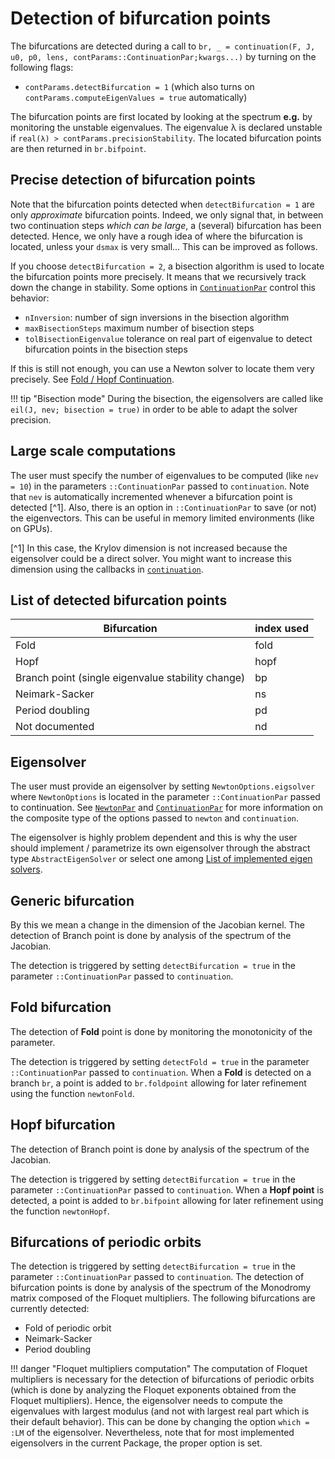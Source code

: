 # Detection of bifurcation points

The bifurcations are detected during a call to `br, _ = continuation(F, J, u0, p0, lens, contParams::ContinuationPar;kwargs...)` by turning on the following flags:

- `contParams.detectBifurcation = 1` (which also turns on `contParams.computeEigenValues = true` automatically)

The bifurcation points are first located by looking at the spectrum **e.g.** by monitoring the unstable eigenvalues. The eigenvalue λ is declared unstable if `real(λ) > contParams.precisionStability`. The located bifurcation points are then returned in `br.bifpoint`. 
    
## Precise detection of bifurcation points    

Note that the bifurcation points detected when `detectBifurcation = 1` are only *approximate* bifurcation points. Indeed, we only signal that, in between two continuation steps *which can be large*, a (several) bifurcation has been detected. Hence, we only have a rough idea of where the bifurcation is located, unless your `dsmax` is very small... This can be improved as follows.

If you choose `detectBifurcation = 2`, a bisection algorithm is used to locate the bifurcation points more precisely. It means that we recursively track down the change in stability. Some options in [`ContinuationPar`](@ref) control this behavior:

- `nInversion`: number of sign inversions in the bisection algorithm
- `maxBisectionSteps` maximum number of bisection steps
- `tolBisectionEigenvalue` tolerance on real part of eigenvalue to detect bifurcation points in the bisection steps

If this is still not enough, you can use a Newton solver to locate them very precisely. See [Fold / Hopf Continuation](@ref).

!!! tip "Bisection mode"
    During the bisection, the eigensolvers are called like `eil(J, nev; bisection = true)` in order to be able to adapt the solver precision.

## Large scale computations

The user must specify the number of eigenvalues to be computed (like `nev = 10`) in the parameters `::ContinuationPar` passed to `continuation`. Note that `nev` is automatically incremented whenever a bifurcation point is detected [^1]. Also, there is an option in `::ContinuationPar` to save (or not) the eigenvectors. This can be useful in memory limited environments (like on GPUs).
    
[^1] In this case, the Krylov dimension is not increased because the eigensolver could be a direct solver. You might want to increase this dimension using the callbacks in [`continuation`](@ref). 

## List of detected bifurcation points
|Bifurcation|index used|
|---|---|
| Fold | fold |
| Hopf | hopf |
| Branch point (single eigenvalue stability change) | bp |
| Neimark-Sacker | ns |
| Period doubling | pd |
| Not documented | nd |

## Eigensolver

The user must provide an eigensolver by setting `NewtonOptions.eigsolver` where `NewtonOptions` is located in the parameter `::ContinuationPar` passed to continuation. See [`NewtonPar`](@ref) and [`ContinuationPar`](@ref) for more information on the composite type of the options passed to `newton` and `continuation`.

The eigensolver is highly problem dependent and this is why the user should implement / parametrize its own eigensolver through the abstract type `AbstractEigenSolver` or select one among [List of implemented eigen solvers](@ref).

## Generic bifurcation

By this we mean a change in the dimension of the Jacobian kernel. The detection of Branch point is done by analysis of the spectrum of the Jacobian.

The detection is triggered by setting `detectBifurcation = true` in the parameter `::ContinuationPar` passed to `continuation`. 

## Fold bifurcation
The detection of **Fold** point is done by monitoring  the monotonicity of the parameter.

The detection is triggered by setting `detectFold = true` in the parameter `::ContinuationPar` passed to `continuation`. When a **Fold** is detected on a branch `br`, a point is added to `br.foldpoint` allowing for later refinement using the function `newtonFold`.

## Hopf bifurcation

The detection of Branch point is done by analysis of the spectrum of the Jacobian.

The detection is triggered by setting `detectBifurcation = true` in the parameter `::ContinuationPar` passed to `continuation`. When a **Hopf point** is detected, a point is added to `br.bifpoint` allowing for later refinement using the function `newtonHopf`.


## Bifurcations of periodic orbits
The detection is triggered by setting `detectBifurcation = true` in the parameter `::ContinuationPar` passed to `continuation`. The detection of bifurcation points is done by analysis of the spectrum of the Monodromy matrix composed of the Floquet multipliers. The following bifurcations are currently detected:

- Fold of periodic orbit
- Neimark-Sacker 
- Period doubling

!!! danger "Floquet multipliers computation"
    The computation of Floquet multipliers is necessary for the detection of bifurcations of periodic orbits (which is done by analyzing the Floquet exponents obtained from the Floquet multipliers). Hence, the eigensolver needs to compute the eigenvalues with largest modulus (and not with largest real part which is their default behavior). This can be done by changing the option `which = :LM` of the eigensolver. Nevertheless, note that for most implemented eigensolvers in the current Package, the proper option is set.   